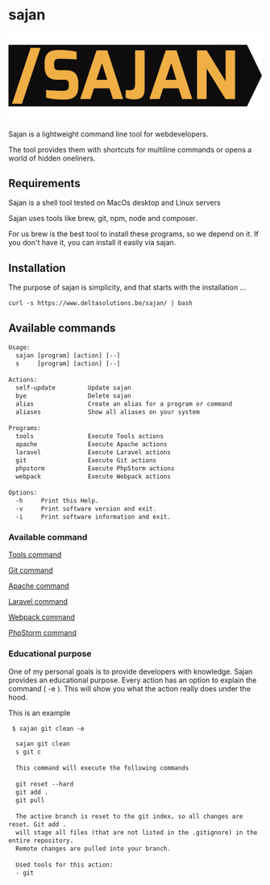 # sajan

![Sajan](brand/sajjan.png?raw=true "Sajan")

Sajan is a lightweight command line tool for webdevelopers.  

The tool provides them with shortcuts for multiline commands or opens a world of hidden oneliners.

## Requirements

Sajan is a shell tool tested on MacOs desktop and Linux servers

Sajan uses tools like brew, git, npm, node and composer. 

For us brew is the best tool to install these programs, so we depend on it. If you don't have it, you can install it easily via sajan.

## Installation

The purpose of sajan is simplicity, and that starts with the installation ... 

````shell
curl -s https://www.deltasolutions.be/sajan/ | bash
````

## Available commands

````text
Usage:
  sajan [program] [action] [--]
  s     [program] [action] [--]

Actions:
  self-update         Update sajan
  bye                 Delete sajan
  alias               Create an alias for a program or command
  aliases             Show all aliases on your system

Programs:
  tools               Execute Tools actions
  apache              Execute Apache actions
  laravel             Execute Laravel actions
  git                 Execute Git actions
  phpstorm            Execute PhpStorm actions
  webpack             Execute Webpack actions

Options:
  -h     Print this Help.
  -v     Print software version and exit.
  -i     Print software information and exit.

````


### Available command 

[Tools command](docs/tools.md)

[Git command](docs/git.md)

[Apache command](docs/apache.md)

[Laravel command](docs/laravel.md)

[Webpack command](docs/webpack.md)

[PhpStorm command](docs/phpstorm.md)

### Educational purpose

One of my personal goals is to provide developers with knowledge. Sajan provides an educational purpose. Every action has an option to explain the command ( -e ).
This will show you what the action really does under the hood.

This is an example

````shell
 $ sajan git clean -e
````

````text
  sajan git clean
  s git c

  This command will execute the following commands

  git reset --hard
  git add .
  git pull

  The active branch is reset to the git index, so all changes are reset. Git add .
  will stage all files (that are not listed in the .gitignore) in the entire repository.
  Remote changes are pulled into your branch.

  Used tools for this action:
  - git
````
